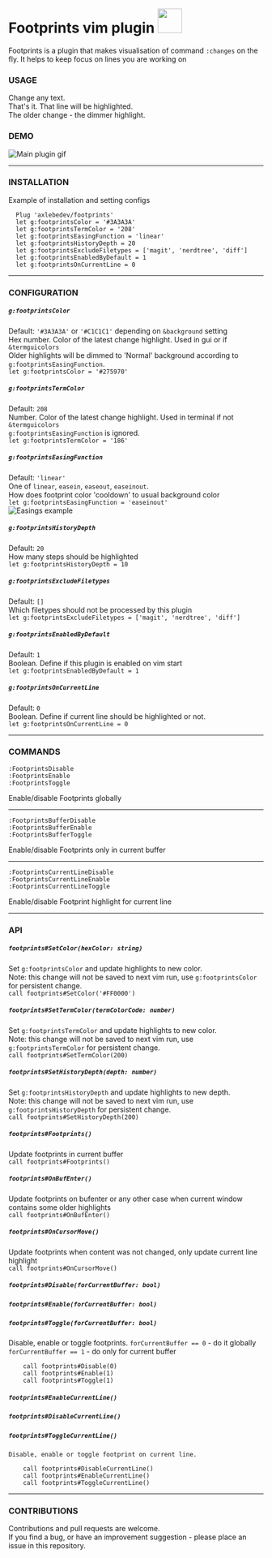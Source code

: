 # Footprints vim plugin   <img src="readme/footprints.webp" height="48" />
Footprints is a plugin that makes visualisation of command `:changes` on the fly.
It helps to keep focus on lines you are working on  

### USAGE
Change any text.  
That's it. That line will be highlighted.  
The older change - the dimmer highlight.  

### DEMO

![Main plugin gif](readme/footprints-main.gif)

---

### INSTALLATION
Example of installation and setting configs
```
  Plug 'axlebedev/footprints'
  let g:footprintsColor = '#3A3A3A'
  let g:footprintsTermColor = '208'
  let g:footprintsEasingFunction = 'linear'
  let g:footprintsHistoryDepth = 20
  let g:footprintsExcludeFiletypes = ['magit', 'nerdtree', 'diff']
  let g:footprintsEnabledByDefault = 1
  let g:footprintsOnCurrentLine = 0
```

---

### CONFIGURATION
##### `g:footprintsColor`
Default: `'#3A3A3A'` or `'#C1C1C1'` depending on `&background` setting  
Hex number. Color of the latest change highlight. Used in gui or if `&termguicolors`  
Older highlights will be dimmed to 'Normal' background according to `g:footprintsEasingFunction`.  
`let g:footprintsColor = '#275970'`

##### `g:footprintsTermColor`
Default: `208`  
Number. Color of the latest change highlight. Used in terminal if not `&termguicolors`  
`g:footprintsEasingFunction` is ignored.  
`let g:footprintsTermColor = '186'`

##### `g:footprintsEasingFunction`
Default: `'linear'`  
One of `linear`, `easein`, `easeout`, `easeinout`.  
How does footprint color 'cooldown' to usual background color  
`let g:footprintsEasingFunction = 'easeinout'`  
![Easings example](readme/easings.png)

##### `g:footprintsHistoryDepth`
Default: `20`  
How many steps should be highlighted  
`let g:footprintsHistoryDepth = 10`  

##### `g:footprintsExcludeFiletypes`
Default: `[]`  
Which filetypes should not be processed by this plugin  
`let g:footprintsExcludeFiletypes = ['magit', 'nerdtree', 'diff']`  

##### `g:footprintsEnabledByDefault`
Default: `1`  
Boolean. Define if this plugin is enabled on vim start  
`let g:footprintsEnabledByDefault = 1`  

##### `g:footprintsOnCurrentLine`
Default: `0`  
Boolean. Define if current line should be highlighted or not.  
`let g:footprintsOnCurrentLine = 0`  

---

### COMMANDS

`:FootprintsDisable`  
`:FootprintsEnable`  
`:FootprintsToggle`  

  Enable/disable Footprints globally  

---

`:FootprintsBufferDisable`  
`:FootprintsBufferEnable`  
`:FootprintsBufferToggle`  

  Enable/disable Footprints only in current buffer

---

`:FootprintsCurrentLineDisable`  
`:FootprintsCurrentLineEnable`  
`:FootprintsCurrentLineToggle`  

  Enable/disable Footprint highlight for current line

---

### API

##### `footprints#SetColor(hexColor: string)`
Set `g:footprintsColor` and update highlights to new color.  
Note: this change will not be saved to next vim run, use `g:footprintsColor` for persistent change.  
`call footprints#SetColor('#FF0000')`  

##### `footprints#SetTermColor(termColorCode: number)`
Set `g:footprintsTermColor` and update highlights to new color.  
Note: this change will not be saved to next vim run, use `g:footprintsTermColor` for persistent change.  
`call footprints#SetTermColor(200)`  

##### `footprints#SetHistoryDepth(depth: number)`
Set `g:footprintsHistoryDepth` and update highlights to new depth.  
Note: this change will not be saved to next vim run, use `g:footprintsHistoryDepth` for persistent change.  
`call footprints#SetHistoryDepth(200)`  

##### `footprints#Footprints()`
Update footprints in current buffer  
`call footprints#Footprints()`  

##### `footprints#OnBufEnter()`
Update footprints on bufenter or any other case when current window contains some older highlights  
`call footprints#OnBufEnter()`  

##### `footprints#OnCursorMove()`
Update footprints when content was not changed, only update current line highlight  
`call footprints#OnCursorMove()`  

##### `footprints#Disable(forCurrentBuffer: bool)`
##### `footprints#Enable(forCurrentBuffer: bool)`
##### `footprints#Toggle(forCurrentBuffer: bool)`
Disable, enable or toggle footprints.
`forCurrentBuffer == 0` - do it globally  
`forCurrentBuffer == 1` - do only for current buffer  
```
    call footprints#Disable(0)
    call footprints#Enable(1)
    call footprints#Toggle(1)
```

##### `footprints#EnableCurrentLine()`
##### `footprints#DisableCurrentLine()`
##### `footprints#ToggleCurrentLine()`
    Disable, enable or toggle footprint on current line.
```
    call footprints#DisableCurrentLine()
    call footprints#EnableCurrentLine()
    call footprints#ToggleCurrentLine()
```

---

### CONTRIBUTIONS
Contributions and pull requests are welcome.  
If you find a bug, or have an improvement suggestion -
please place an issue in this repository.
